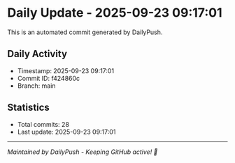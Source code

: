 # Daily Update - 2025-09-23 09:17:01

This is an automated commit generated by DailyPush.

## Daily Activity
- Timestamp: 2025-09-23 09:17:01
- Commit ID: f424860c
- Branch: main

## Statistics
- Total commits: 28
- Last update: 2025-09-23 09:17:01

---
*Maintained by DailyPush - Keeping GitHub active! 🚀*
